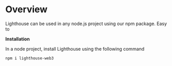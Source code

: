 # Overview

Lighthouse can be used in any node.js project using our npm package. Easy to&#x20;

**Installation**

In a node project, install Lighthouse using the following command

```
npm i lighthouse-web3
```

